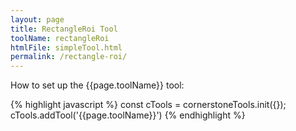 ```yaml
---
layout: page
title: RectangleRoi Tool
toolName: rectangleRoi
htmlFile: simpleTool.html
permalink: /rectangle-roi/
---
```


How to set up the {{page.toolName}} tool:

{% highlight javascript %}
const cTools = cornerstoneTools.init({});
cTools.addTool('{{page.toolName}}')
{% endhighlight %}
